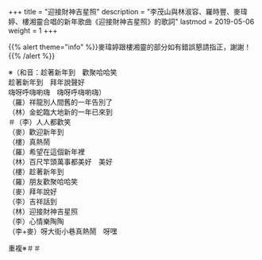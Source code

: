 +++
title = "迎接財神吉星照"
description = "李茂山與林淑容、羅時豐、麥瑋婷、樓湘靈合唱的新年歌曲《迎接財神吉星照》的歌詞"
lastmod = 2019-05-06
weight = 1
+++

{{% alert theme="info" %}}麥瑋婷跟樓湘靈的部分如有錯誤懇請指正，謝謝！{{% /alert %}}

※（和音：趁著新年到　歡聚哈哈​​笑  
趁著新年到　拜年說聲好  
嗨呀呼嗨喲嗨　嗨呀呼嗨喲嗨）  
（羅）祥龍別人間舊的一年告別了  
（林）金蛇臨大地新的一年已來到  
＃（李）人人都歡笑  
（麥）歡迎新年到  
（樓）真熱鬧  
（羅）希望在這個新年裡  
（林）百尺竿頭萬事都美好　美好  
（樓）趁著新年到  
（羅）朋友歡聚哈哈笑  
（麥）拜年說好  
（李）吉祥話到  
（林）迎接財神吉星照  
（李）心情樂陶陶  
（李+麥）呀大街小巷真熱鬧　呀嘿  

重複※＃＃
